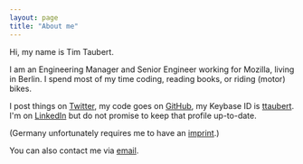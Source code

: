 ```yaml
---
layout: page
title: "About me"
---
```


Hi, my name is Tim Taubert.

I am an Engineering Manager and Senior Engineer working for Mozilla, living in Berlin.
I spend most of my time coding, reading books, or riding (motor) bikes.

I post things on [Twitter](https://twitter.com/ttaubert),
my code goes on [GitHub](https://github.com/ttaubert),
my Keybase ID is [ttaubert](https://keybase.io/ttaubert).  
I'm on [LinkedIn](http://www.linkedin.com/pub/tim-taubert/43/368/703)
but do not promise to keep that profile up-to-date.

(Germany unfortunately requires me to have an [imprint](/imprint).)

You can also contact me via [email](mailto:tim@timtaubert.de).
